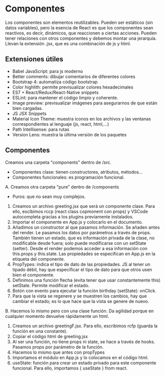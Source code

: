 # Componentes
Los componentes son elementos reutilizables. Pueden ser estáticos (sin datos variables), pero la esencia de React es que los componentes sean reactivos, es decir, dinámicos, que reaccionen a ciertas acciones.
Pueden tener relaciones con otros componentes y debemos montar una jerarquía.
Llevan la extensión .jsx, que es una combinación de js y html.

## Extensiones útiles
* Babel JavaScript: para js moderno
* Better comments: dibujar comentarios de diferentes colores
* Bootstrap 4: automatiza código bootstrap
* Color highlith: permite previsualizar colores hexadecimales
* ES7 + React/Redux/React-Native snippets
* ESLint: para mantener el código limpio y coherente.
* Image preview: previsualizar imágenes para asegurarnos de que están bien cargadas.
* JS JSX Snippets
* Material Icon Theme: muestra iconos en los archivos y las ventanas correspondientes al lenguaje (js, react, html,...)
* Path Intellisense: para rutas
* Version Lens: muestra la última versión de los paquetes

## Componentes 
Creamos una carpeta "components" dentro de /src.

* Componentes clase: tienen constructores, atributos, métodos...
* Componentes funcionales: es programación funcional.

A. Creamos otra carpeta "pure" dentro de /components
* Puros: que no sean muy complejos.
1. Creamos un archivo greeting.jsx que será un componente clase. Para ello, escibimos rccp (react class copmonent con props) y VSCode autocompleta gracias a los plugins previamente instalados.
2. Importar el componente en App.js y colocarlo en el documento.
3. Añadimos un constructor al que pasamos información. Se añaden antes del render. Le pasamos los datos por parámetros a través de props. También tienen un estado, que es información privada de la clase, no modificable desde fuera; solo puede modificarse con un setState (setter). Desde el render podemos acceder a esa información con this.props y this.state. Las propiedades se especifican en App.js en la etiqueta del componente.
4. PropTypes: indica el tipo de dato de las propiedades. JS al tener un tipado débil, hay que especificar el tipo de dato para que otros usen bien el componente.
5. Definimos una función flecha (evita tener que usar constantemente this) setState. Permite modificar el estado.
6. Botón con evento para ejecutar la función birthday (setState): onClick.
7. Para que la vista se regenere y se muestren los cambios, hay que cambiar el estado; es lo que hace que la vista se genere de nuevo.

B. Hacemos lo mismo pero con una clase función.
Da agilidad porque en cualquier momento devuelve rápidamente un html.
1. Creamos un archivo greetingF.jsx. Para ello, escribimos rcfp (guarda la función en una constante).
2. Copiar el código html de greeting.jsx
3. Al ser una función, no tiene props ni state, se hace a través de hooks. Pasamos props por parámetro de la función.
4. Hacemos lo mismo que antes con propTypes
5. Importamos el módulo en App.js y lo colocamos en el código html.
6. useState: función para crear un estado privado para este componente funcional. Para ello, importamos { useState } from react.